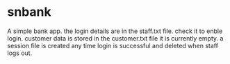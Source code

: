# snbank
A simple bank app.
the login details are in the staff.txt file. 
check it to enble login.
customer data is stored in the customer.txt file it is currently empty.
a session file is created any time login is successful and deleted when staff logs out.